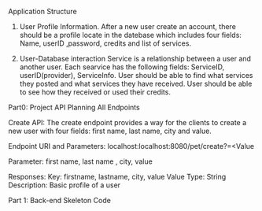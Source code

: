 


Application Structure

1. User Profile Information. 
  After a new user create an account, there should be a profile locate in the datebase which includes four fields: Name, userID ,password, credits and list of services.

2. User-Database interaction
  Service is a relationship between a user and another user. Each searvice has the following fields: ServiceID, userID(provider), ServiceInfo.
  User should be able to find what services they posted and what services they have received. 
  User should be able to see how they received or used their credits. 
  
 Part0: Project API Planning
 All Endpoints
 
Create API:
The create endpoint provides a way for the clients to create a new user with four fields: first name, last name, city and value. 

Endpoint URI and Parameters: localhost:localhost:8080/pet/create?<Parameter>=<Value
 
Parameter: first name, last name , city, value
 
 Responses:
 Key: firstname, lastname, city, value
 Value Type: String
 Description: Basic profile of a user
 
 

 
 Part 1: Back-end Skeleton Code
 
  
